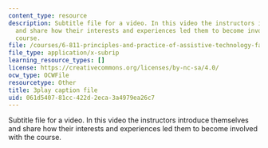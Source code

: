 ```yaml
---
content_type: resource
description: Subtitle file for a video. In this video the instructors introduce themselves
  and share how their interests and experiences led them to become involved with the
  course.
file: /courses/6-811-principles-and-practice-of-assistive-technology-fall-2014/061d540781cc422d2eca3a4979ea26c7_yqrQ9dKPV78.srt
file_type: application/x-subrip
learning_resource_types: []
license: https://creativecommons.org/licenses/by-nc-sa/4.0/
ocw_type: OCWFile
resourcetype: Other
title: 3play caption file
uid: 061d5407-81cc-422d-2eca-3a4979ea26c7
---
```

Subtitle file for a video. In this video the instructors introduce themselves and share how their interests and experiences led them to become involved with the course.